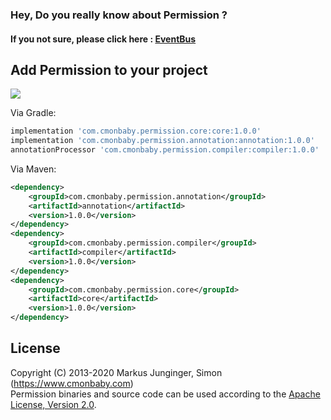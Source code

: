 ### Hey, Do you really know about Permission ?
#### If you not sure, please click here : [EventBus](https://www.cmonbaby.com)

## Add Permission to your project
<a href="https://www.cmonbaby.com/posts/netease_modular.html">
<img src="https://img.shields.io/bintray/v/cmonbaby/simon/eventbus_annotation?label=maven-central"></a>

Via Gradle:
```gradle
implementation 'com.cmonbaby.permission.core:core:1.0.0'
implementation 'com.cmonbaby.permission.annotation:annotation:1.0.0'
annotationProcessor 'com.cmonbaby.permission.compiler:compiler:1.0.0'
```

Via Maven:
```xml
<dependency>
    <groupId>com.cmonbaby.permission.annotation</groupId>
    <artifactId>annotation</artifactId>
    <version>1.0.0</version>
</dependency>
<dependency>
    <groupId>com.cmonbaby.permission.compiler</groupId>
    <artifactId>compiler</artifactId>
    <version>1.0.0</version>
</dependency>
<dependency>
    <groupId>com.cmonbaby.permission.core</groupId>
    <artifactId>core</artifactId>
    <version>1.0.0</version>
</dependency>
```

## License

Copyright (C) 2013-2020 Markus Junginger, Simon (https://www.cmonbaby.com)  
Permission binaries and source code can be used according to the [Apache License, Version 2.0](LICENSE).
